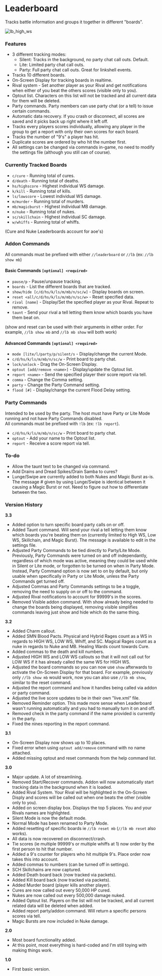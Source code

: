 # Leaderboard
Tracks battle information and groups it together in different "boards".  

![lb_high_ws](https://github.com/iLVL-Key/FFXI/assets/101156258/9153f70c-4bd4-4884-bea6-1d90faa60b75)

### Features
- 3 different tracking modes:
  - Silent: Tracks in the background, no party chat call outs. Default.
  - Lite: Limited party chat call outs.
  - Party: Full party chat call outs. Great for linkshell events.
- Tracks 10 different boards.
- On-Screen Display for tracking boards in realtime.
- Rival system - Set another player as your Rival and get notifications when either of you beat the others scores (visible only to you).
- Optout list. Characters on this list will not be tracked and all current data for them will be deleted.
- Party commands. Party members can use party chat (or a tell) to issue certain commands.
- Automatic data recovery. If you crash or disconnect, all scores are saved and it picks back up right where it left off.
- Tracks every players scores individually, allowing any player in the group to get a report with only their own scores for each board.
- Tracks the number of "9's" a player has hit.
- Duplicate scores are ordered by who hit the number first.
- All settings can be changed via commands in-game, no need to modify the settings file (although you still can of course).

### Currently Tracked Boards
- `c/cure` - Running total of cures.
- `d/death` - Running total of deaths.
- `hs/highscore` - Highest individual WS damage.
- `k/kill` - Running total of kills.
- `ls/lowscore` - Lowest individual WS damage.
- `m/murder` - Running total of murders.
- `mb/magicburst` - Highest individual MB damage.
- `n/nuke` - Running total of nukes.
- `sc/skillchain` - Highest individual SC damage.
- `w/whiffs` - Running total of whiffs.

(Cure and Nuke Leaderboards account for aoe's)

### Addon Commands
All commands must be prefixed with either `//leaderboard` or `//lb` (ex: `//lb show mb`)

#### Basic Commands `[optional] <required>`
- `pause/p` - Pause/unpause tracking.
- `boards` - List the different boards that are tracked.
- `show/hide [c/d/hs/k/ls/m/mb/n/sc/w]` - Display boards on screen.
- `reset <all/c/d/hs/k/ls/m/mb/n/sc/w>` - Reset specified data.
- `rival [name]` - Display/Set the specified player as your Rival. Repeat to remove.
- `taunt` - Send your rival a tell letting them know which boards you have them beat on.

(show and reset can be used with their arguments in either order. For example, `//lb show mb` and `//lb mb show` will both work)

#### Advanced Commands `[optional] <required>`
- `mode [lite/l/party/p/silent/s` - Display/change the current Mode.
- `c/d/hs/k/ls/m/mb/n/sc/w` - Print board to party chat.
- `lock/unlock` - Drag the On-Screen Display.
- `optout [add/remove <name>]` - Display/update the Optout list.
- `report <name>` - Send the specified player their score report via tell.
- `comma` - Change the Comma setting.
- `party` - Change the Party Command setting.
- `flood [#]` - Display/change the current Flood Delay setting.

### Party Commands
Intended to be used by the party. The host must have Party or Lite Mode running and not have Party Commands disabled.  
All commands must be prefixed with `!lb` (ex: `!lb report`).
- `c/d/hs/k/ls/m/mb/n/sc/w` - Print board to party chat.
- `optout` - Add your name to the Optout list.
- `report` - Receive a score report via tell.

### To-do
- Allow the taunt text to be changed via command.
- Add Drains and Dread Spikes/Drain Samba to cures?
- Lunge/Swipe are currently added to both Nukes and Magic Burst as-is. The message # given by using Lunge/Swipe is identical between it causing a Magic Burst or not. Need to figure out how to differentiate between the two.

### Version History

**3.3**
- Added option to turn specific board party calls on or off.
- Added Taunt command. Will send your rival a tell letting them know which boards you're beating them on (currently limited to High WS, Low WS, Skillchain, and Magic Burst). The message is available to edit in the settings file.
- Adjusted Party Commands to be tied directly to Party/Lite Mode. Previously, Party Commands were turned on and off independantly, regardless of which mode was active, meaning they could be used while in Silent or Lite mode, or forgotten to be turned on when in Party Mode. Instead, Party Command option is now set to on by default, but only usable when specifically in Party or Lite Mode, unless the Party Commands get turned off.
- Adjusted Commas and Party Commands settings to be a toggle, removing the need to supply on or off to the command.
- Adjusted Rival notifications to account for 99999's in the scores.
- Removed Visible addon command. With show already being needed to change the boards being displayed, removing visible simplifies commands leaving just show and hide which do the same thing.

**3.2**
- Added Charm callout.
- Added SMN Blood Pacts. Physical and Hybrid Rages count as a WS in regards to HIGH WS, LOW WS, Whiff, and SC. Magical Rages count as a nuke in regards to Nuke and MB. Healing Wards count towards Cure.
- Added commas to the death and kill numbers.
- Adjusted HIGH WS and LOW WS callouts so that it will not call out for LOW WS if it has already called the same WS for HIGH WS.
- Adjusted the board commands so you can now use `show` afterwards to activate the On-Screen Display for that board. For example, previously only `//lb show mb` would work, now you can also use `//lb mb show`, similar to the reset command.
- Adjusted the report command and how it handles being called via addon or party command.
- Adjusted the live score updates to be in their own "live.xml" file.
- Removed Reminder option. This made more sense when Leaderboard wasn't running automatically and you had to manually turn it on and off.
- Removed check in the party command if the name provided is currently in the party.
- Fixed the nines reporting in the report command.

**3.1**
- On-Screen Display now shows up to 10 places.
- Fixed error when using `optout add/remove` command with no name attached.
- Added missing optout and reset commands from the help command list.

**3.0**
- Major update. A lot of streamlining.
- Removed Start/Recover commands. Addon will now automatically start tracking data in the background when it is loaded.
- Added Rival System. Your Rival will be highlighted in the On-Screen Disply and scores will be called out when one beats the other (visible only to you).
- Added on screen display box. Displays the top 5 places. You and your Rivals names are highlighted. 
- Silent Mode is now the default mode.
- Normal Mode has been renamed to Party Mode.
- Added resetting of specific boards ie `//lb reset mb` (`//lb mb reset` also works).
- All data is now recovered on disconnect/crash.
- Tie scores (ie multiple 99999's or multiple whiffs at 1) now order by the first person to hit that number.
- Added a 9's counter for players who hit multiple 9's. Place order now takes this into account.
- Added commas to numbers (can be turned off in settings).
- SCH Skillchains are now captured.
- Added Death board back (now tracked via packets).
- Added Kill board back (now tracked via packets).
- Added Murder board (player kills another player).
- Cures are now called out every 50,000 HP cured.
- Nukes are now called out every 500,000 damage nuked.
- Added Optout list. Players on the list will not be tracked, and all current related data will be deleted when added.
- Added report party/addon command. Will return a specific persons scores via tell.
- Magic Bursts are now included in Nuke damage.

**2.0**
- Most board functionality added.
- At this point, most everything is hard-coded and I'm still toying with making things work.

**1.0**
- First basic version.
